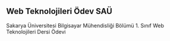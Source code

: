 ## Web Teknolojileri Ödev SAÜ
Sakarya Üniversitesi Bilgisayar Mühendisliği Bölümü 1. Sınıf Web Teknolojileri Dersi Ödevi
